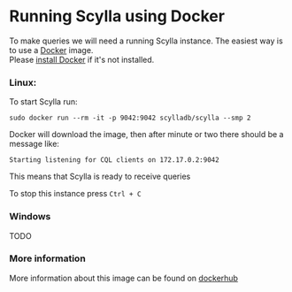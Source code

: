 # Running Scylla using Docker

To make queries we will need a running Scylla instance. The easiest way is to use a [Docker](https://www.docker.com/) image.  
Please [install Docker](https://docs.docker.com/engine/install) if it's not installed.

### Linux:
To start Scylla run:
```shell
sudo docker run --rm -it -p 9042:9042 scylladb/scylla --smp 2
```

Docker will download the image, then after minute or two there should be a message like:
```shell
Starting listening for CQL clients on 172.17.0.2:9042
```
This means that Scylla is ready to receive queries

To stop this instance press `Ctrl + C`

### Windows
TODO

### More information
More information about this image can be found on [dockerhub](https://hub.docker.com/r/scylladb/scylla)

